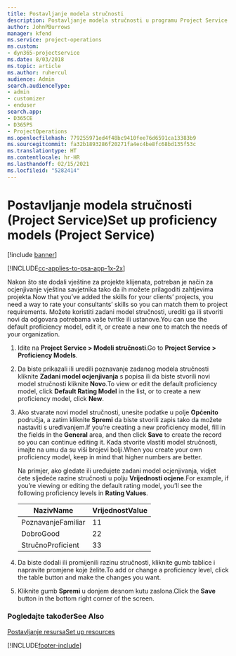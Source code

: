 ```yaml
---
title: Postavljanje modela stručnosti
description: Postavljanje modela stručnosti u programu Project Service
author: JohnPBurrows
manager: kfend
ms.service: project-operations
ms.custom:
- dyn365-projectservice
ms.date: 8/03/2018
ms.topic: article
ms.author: ruhercul
audience: Admin
search.audienceType:
- admin
- customizer
- enduser
search.app:
- D365CE
- D365PS
- ProjectOperations
ms.openlocfilehash: 779255971ed4f48bc9410fee76d6591ca13383b9
ms.sourcegitcommit: fa32b1893286f20271fa4ec4be8fc68bd135f53c
ms.translationtype: HT
ms.contentlocale: hr-HR
ms.lasthandoff: 02/15/2021
ms.locfileid: "5282414"
---
```

# <a name="set-up-proficiency-models-project-service"></a><span data-ttu-id="79814-103">Postavljanje modela stručnosti (Project Service)</span><span class="sxs-lookup"><span data-stu-id="79814-103">Set up proficiency models (Project Service)</span></span>

[!include [banner](../includes/psa-now-project-operations.md)]

[!INCLUDE[cc-applies-to-psa-app-1x-2x](../includes/cc-applies-to-psa-app-1x-2x.md)]

<span data-ttu-id="79814-104">Nakon što ste dodali vještine za projekte klijenata, potreban je način za ocjenjivanje vještina savjetnika tako da ih možete prilagoditi zahtjevima projekta.</span><span class="sxs-lookup"><span data-stu-id="79814-104">Now that you’ve added the skills for your clients’ projects, you need a way to rate your consultants’ skills so you can match them to project requirements.</span></span> <span data-ttu-id="79814-105">Možete koristiti zadani model stručnosti, urediti ga ili stvoriti novi da odgovara potrebama vaše tvrtke ili ustanove.</span><span class="sxs-lookup"><span data-stu-id="79814-105">You can use the default proficiency model, edit it, or create a new one to match the needs of your organization.</span></span>  
  
1.  <span data-ttu-id="79814-106">Idite na **Project Service > Modeli stručnosti**.</span><span class="sxs-lookup"><span data-stu-id="79814-106">Go to **Project Service > Proficiency Models**.</span></span>  
  
2.  <span data-ttu-id="79814-107">Da biste prikazali ili uredili poznavanje zadanog modela stručnosti kliknite **Zadani model ocjenjivanja** s popisa ili da biste stvorili novi model stručnosti kliknite **Novo**.</span><span class="sxs-lookup"><span data-stu-id="79814-107">To view or edit the default proficiency model, click **Default Rating Model** in the list, or to create a new proficiency model, click **New**.</span></span>  
  
3.  <span data-ttu-id="79814-108">Ako stvarate novi model stručnosti, unesite podatke u polje **Općenito** područja, a zatim kliknite **Spremi** da biste stvorili zapis tako da možete nastaviti s uređivanjem.</span><span class="sxs-lookup"><span data-stu-id="79814-108">If you’re creating a new proficiency model, fill in the fields in the **General** area, and then click **Save** to create the record so you can continue editing it.</span></span> <span data-ttu-id="79814-109">Kada stvorite vlastiti model stručnosti, imajte na umu da su viši brojevi bolji.</span><span class="sxs-lookup"><span data-stu-id="79814-109">When you create your own proficiency model, keep in mind that higher numbers are better.</span></span>  
  
     <span data-ttu-id="79814-110">Na primjer, ako gledate ili uređujete zadani model ocjenjivanja, vidjet ćete sljedeće razine stručnosti u polju **Vrijednosti ocjene**.</span><span class="sxs-lookup"><span data-stu-id="79814-110">For example, if you’re viewing or editing the default rating model, you’ll see the following proficiency levels in **Rating Values**.</span></span>  
  
    |<span data-ttu-id="79814-111">Naziv</span><span class="sxs-lookup"><span data-stu-id="79814-111">Name</span></span>|<span data-ttu-id="79814-112">Vrijednost</span><span class="sxs-lookup"><span data-stu-id="79814-112">Value</span></span>|  
    |----------|-----------|  
    |<span data-ttu-id="79814-113">Poznavanje</span><span class="sxs-lookup"><span data-stu-id="79814-113">Familiar</span></span>|<span data-ttu-id="79814-114">1</span><span class="sxs-lookup"><span data-stu-id="79814-114">1</span></span>|  
    |<span data-ttu-id="79814-115">Dobro</span><span class="sxs-lookup"><span data-stu-id="79814-115">Good</span></span>|<span data-ttu-id="79814-116">2</span><span class="sxs-lookup"><span data-stu-id="79814-116">2</span></span>|  
    |<span data-ttu-id="79814-117">Stručno</span><span class="sxs-lookup"><span data-stu-id="79814-117">Proficient</span></span>|<span data-ttu-id="79814-118">3</span><span class="sxs-lookup"><span data-stu-id="79814-118">3</span></span>|  
  
4.  <span data-ttu-id="79814-119">Da biste dodali ili promijenili razinu stručnosti, kliknite gumb tablice i napravite promjene koje želite.</span><span class="sxs-lookup"><span data-stu-id="79814-119">To add or change a proficiency level, click the table button and make the changes you want.</span></span>  
  
5.  <span data-ttu-id="79814-120">Kliknite gumb **Spremi** u donjem desnom kutu zaslona.</span><span class="sxs-lookup"><span data-stu-id="79814-120">Click the **Save** button in the bottom right corner of the screen.</span></span>  
  
### <a name="see-also"></a><span data-ttu-id="79814-121">Pogledajte također</span><span class="sxs-lookup"><span data-stu-id="79814-121">See Also</span></span>  
 [<span data-ttu-id="79814-122">Postavljanje resursa</span><span class="sxs-lookup"><span data-stu-id="79814-122">Set up resources</span></span>](../psa/set-up-resources.md)


[!INCLUDE[footer-include](../includes/footer-banner.md)]